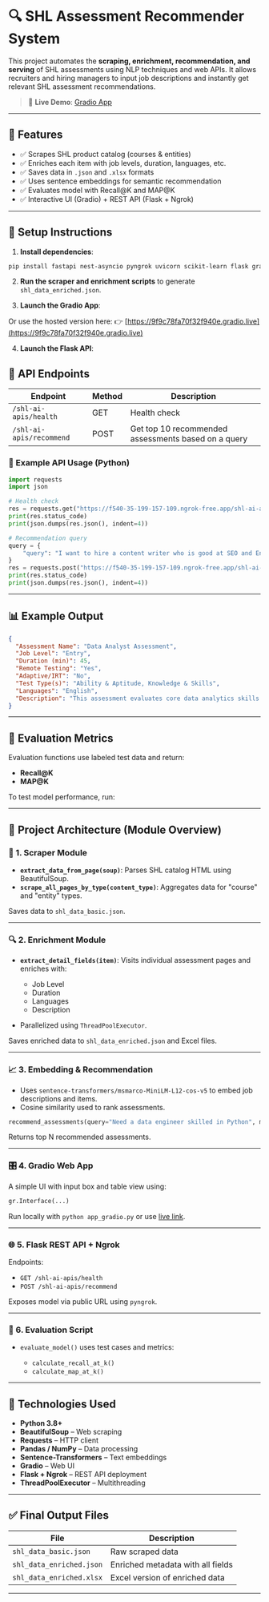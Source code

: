 # 🔍 SHL Assessment Recommender System

This project automates the **scraping, enrichment, recommendation, and serving** of SHL assessments using NLP techniques and web APIs. It allows recruiters and hiring managers to input job descriptions and instantly get relevant SHL assessment recommendations.

> 🚀 **Live Demo**: [Gradio App](https://9f9c78fa70f32f940e.gradio.live)

---

## 📌 Features

- ✅ Scrapes SHL product catalog (courses & entities)
- ✅ Enriches each item with job levels, duration, languages, etc.
- ✅ Saves data in `.json` and `.xlsx` formats
- ✅ Uses sentence embeddings for semantic recommendation
- ✅ Evaluates model with Recall@K and MAP@K
- ✅ Interactive UI (Gradio) + REST API (Flask + Ngrok)

---

## 🔧 Setup Instructions

1. **Install dependencies**:

```bash
pip install fastapi nest-asyncio pyngrok uvicorn scikit-learn flask gradio sentence-transformers numpy
````

2. **Run the scraper and enrichment scripts** to generate `shl_data_enriched.json`.

3. **Launch the Gradio App**:


Or use the hosted version here: 👉 [https://9f9c78fa70f32f940e.gradio.live](https://9f9c78fa70f32f940e.gradio.live)

4. **Launch the Flask API**:


## 📡 API Endpoints

| Endpoint                 | Method | Description                                         |
| ------------------------ | ------ | --------------------------------------------------- |
| `/shl-ai-apis/health`    | GET    | Health check                                        |
| `/shl-ai-apis/recommend` | POST   | Get top 10 recommended assessments based on a query |

### 🔁 Example API Usage (Python)

```python
import requests
import json

# Health check
res = requests.get("https://f540-35-199-157-109.ngrok-free.app/shl-ai-apis/health")
print(res.status_code)
print(json.dumps(res.json(), indent=4))

# Recommendation query
query = {
    "query": "I want to hire a content writer who is good at SEO and English"
}
res = requests.post("https://f540-35-199-157-109.ngrok-free.app/shl-ai-apis/recommend", json=query)
print(res.status_code)
print(json.dumps(res.json(), indent=4))
```

---

## 📊 Example Output

```json
{
  "Assessment Name": "Data Analyst Assessment",
  "Job Level": "Entry",
  "Duration (min)": 45,
  "Remote Testing": "Yes",
  "Adaptive/IRT": "No",
  "Test Type(s)": "Ability & Aptitude, Knowledge & Skills",
  "Languages": "English",
  "Description": "This assessment evaluates core data analytics skills in Excel and Python..."
}
```

---

## 🧪 Evaluation Metrics

Evaluation functions use labeled test data and return:

* **Recall\@K**
* **MAP\@K**

To test model performance, run:


---

## 🧩 Project Architecture (Module Overview)

### 📘 1. Scraper Module

* **`extract_data_from_page(soup)`**: Parses SHL catalog HTML using BeautifulSoup.
* **`scrape_all_pages_by_type(content_type)`**: Aggregates data for "course" and "entity" types.

Saves data to `shl_data_basic.json`.

---

### 🔍 2. Enrichment Module

* **`extract_detail_fields(item)`**: Visits individual assessment pages and enriches with:

  * Job Level
  * Duration
  * Languages
  * Description
* Parallelized using `ThreadPoolExecutor`.

Saves enriched data to `shl_data_enriched.json` and Excel files.

---

### 📈 3. Embedding & Recommendation

* Uses `sentence-transformers/msmarco-MiniLM-L12-cos-v5` to embed job descriptions and items.
* Cosine similarity used to rank assessments.

```python
recommend_assessments(query="Need a data engineer skilled in Python", max_duration=60)
```

Returns top N recommended assessments.

---

### 🎛️ 4. Gradio Web App

A simple UI with input box and table view using:

```python
gr.Interface(...)
```

Run locally with `python app_gradio.py` or use [live link](https://9f9c78fa70f32f940e.gradio.live).

---

### 🌐 5. Flask REST API + Ngrok

Endpoints:

* `GET /shl-ai-apis/health`
* `POST /shl-ai-apis/recommend`

Exposes model via public URL using `pyngrok`.

---

### 📏 6. Evaluation Script

* `evaluate_model()` uses test cases and metrics:

  * `calculate_recall_at_k()`
  * `calculate_map_at_k()`

---

## 🧰 Technologies Used

* **Python 3.8+**
* **BeautifulSoup** – Web scraping
* **Requests** – HTTP client
* **Pandas / NumPy** – Data processing
* **Sentence-Transformers** – Text embeddings
* **Gradio** – Web UI
* **Flask + Ngrok** – REST API deployment
* **ThreadPoolExecutor** – Multithreading

---

## ✅ Final Output Files

| File                     | Description                               |
| ------------------------ | ----------------------------------------- |
| `shl_data_basic.json`    | Raw scraped data                          |
| `shl_data_enriched.json` | Enriched metadata with all fields         |
| `shl_data_enriched.xlsx` | Excel version of enriched data            |

---


```
